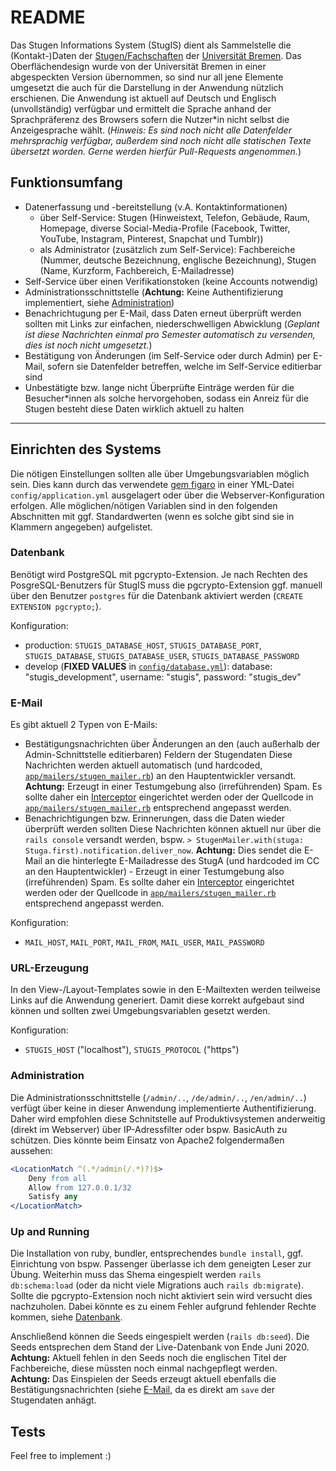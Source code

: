 # README

Das Stugen Informations System (StugIS) dient als Sammelstelle die (Kontakt-)Daten der [Stugen/Fachschaften](https://stugen.de) der [Universität Bremen](https://uni-bremen.de). Das Oberflächendesign wurde von der Universität Bremen in einer abgespeckten Version übernommen, so sind nur all jene Elemente umgesetzt die auch für die Darstellung in der Anwendung nützlich erschienen. Die Anwendung ist aktuell auf Deutsch und Englisch (unvollständig) verfügbar und ermittelt die Sprache anhand der Sprachpräferenz des Browsers sofern die Nutzer\*in nicht selbst die Anzeigesprache wählt. (*Hinweis: Es sind noch nicht alle Datenfelder mehrsprachig verfügbar, außerdem sind noch nicht alle statischen Texte übersetzt worden. Gerne werden hierfür Pull-Requests angenommen.*)

## Funktionsumfang
* Datenerfassung und -bereitstellung (v.A. Kontaktinformationen)
  * über Self-Service: Stugen (Hinweistext, Telefon, Gebäude, Raum, Homepage, diverse Social-Media-Profile (Facebook, Twitter, YouTube, Instagram, Pinterest, Snapchat und Tumblr))
  * als Administrator (zusätzlich zum Self-Service): Fachbereiche (Nummer, deutsche Bezeichnung, englische Bezeichnung), Stugen (Name, Kurzform, Fachbereich, E-Mailadresse)
* Self-Service über einen Verifikationstoken (keine Accounts notwendig)
* Administrationsschnittstelle (**Achtung:** Keine Authentifizierung implementiert, siehe [Administration](#administration))
* Benachrichtugung per E-Mail, dass Daten erneut überprüft werden sollten mit Links zur einfachen, niederschwelligen Abwicklung (*Geplant ist diese Nachrichten einmal pro Semester automatisch zu versenden, dies ist noch nicht umgesetzt.*)
* Bestätigung von Änderungen (im Self-Service oder durch Admin) per E-Mail, sofern sie Datenfelder betreffen, welche im Self-Service editierbar sind
* Unbestätigte bzw. lange nicht Überprüfte Einträge werden für die Besucher\*innen als solche hervorgehoben, sodass ein Anreiz für die Stugen besteht diese Daten wirklich aktuell zu halten

---

## Einrichten des Systems
Die nötigen Einstellungen sollten alle über Umgebungsvariablen möglich sein. Dies kann durch das verwendete [gem figaro](https://github.com/laserlemon/figaro) in einer YML-Datei `config/application.yml` ausgelagert oder über die Webserver-Konfiguration erfolgen. Alle möglichen/nötigen Variablen sind in den folgenden Abschnitten mit ggf. Standardwerten (wenn es solche gibt sind sie in Klammern angegeben) aufgelistet.

### Datenbank
Benötigt wird PostgreSQL mit pgcrypto-Extension. Je nach Rechten des PosgreSQL-Benutzers für StugIS muss die pgcrypto-Extension ggf. manuell über den Benutzer `postgres` für die Datenbank aktiviert werden (`CREATE EXTENSION pgcrypto;`).

Konfiguration:
* production: `STUGIS_DATABASE_HOST`, `STUGIS_DATABASE_PORT`, `STUGIS_DATABASE`, `STUGIS_DATABASE_USER`, `STUGIS_DATABASE_PASSWORD`
* develop (**FIXED VALUES** in [`config/database.yml`](config/database.yml)): database: "stugis_development", username: "stugis", password: "stugis_dev"

### E-Mail
Es gibt aktuell 2 Typen von E-Mails:
* Bestätigungsnachrichten über Änderungen an den (auch außerhalb der Admin-Schnittstelle editierbaren) Feldern der Stugendaten
  Diese Nachrichten werden aktuell automatisch (und hardcoded, [`app/mailers/stugen_mailer.rb`](app/mailers/stugen_mailer.rb)) an den Hauptentwickler versandt. **Achtung:** Erzeugt in einer Testumgebung also (irreführenden) Spam. Es sollte daher ein [Interceptor](https://guides.rubyonrails.org/action_mailer_basics.html#intercepting-emails) eingerichtet werden oder der Quellcode in [`app/mailers/stugen_mailer.rb`](app/mailers/stugen_mailer.rb) entsprechend angepasst werden.
* Benachrichtigungen bzw. Erinnerungen, dass die Daten wieder überprüft werden sollten
  Diese Nachrichten können aktuell nur über die `rails console` versandt werden, bspw. `> StugenMailer.with(stuga: Stuga.first).notification.deliver_now`. **Achtung:** Dies sendet die E-Mail an die hinterlegte E-Mailadresse des StugA (und hardcoded im CC an den Hauptentwickler) - Erzeugt in einer Testumgebung also (irreführenden) Spam. Es sollte daher ein [Interceptor](https://guides.rubyonrails.org/action_mailer_basics.html#intercepting-emails) eingerichtet werden oder der Quellcode in [`app/mailers/stugen_mailer.rb`](app/mailers/stugen_mailer.rb) entsprechend angepasst werden.

Konfiguration:
* `MAIL_HOST`, `MAIL_PORT`, `MAIL_FROM`, `MAIL_USER`, `MAIL_PASSWORD`

### URL-Erzeugung
In den View-/Layout-Templates sowie in den E-Mailtexten werden teilweise Links auf die Anwendung generiert. Damit diese korrekt aufgebaut sind können und sollten zwei Umgebungsvariablen gesetzt werden.

Konfiguration:
* `STUGIS_HOST` ("localhost"), `STUGIS_PROTOCOL` ("https")

### Administration
Die Administrationsschnittstelle (`/admin/..`, `/de/admin/..`, `/en/admin/..`) verfügt über keine in dieser Anwendung implementierte Authentifizierung. Daher wird empfohlen diese Schnitstelle auf Produktivsystemen anderweitig (direkt im Webserver) über IP-Adressfilter oder bspw. BasicAuth zu schützen. Dies könnte beim Einsatz von Apache2 folgendermaßen aussehen:
```apache
<LocationMatch ^(.*/admin(/.*)?)$>
    Deny from all
    Allow from 127.0.0.1/32
    Satisfy any
</LocationMatch>
```

### Up and Running
Die Installation von ruby, bundler, entsprechendes `bundle install`, ggf. Einrichtung von bspw. Passenger überlasse ich dem geneigten Leser zur Übung.
Weiterhin muss das Shema eingespielt werden `rails db:schema:load` (oder da nicht viele Migrations auch `rails db:migrate`). Sollte die pgcrypto-Extension noch nicht aktiviert sein wird versucht dies nachzuholen. Dabei könnte es zu einem Fehler aufgrund fehlender Rechte kommen, siehe [Datenbank](#datenbank).

Anschließend können die Seeds eingespielt werden (`rails db:seed`). Die Seeds entsprechen dem Stand der Live-Datenbank von Ende Juni 2020.  
**Achtung:** Aktuell fehlen in den Seeds noch die englischen Titel der Fachbereiche, diese müssten noch einmal nachgepflegt werden.  
**Achtung:** Das Einspielen der Seeds erzeugt aktuell ebenfalls die Bestätigungsnachrichten (siehe [E-Mail](#e-mail), da es direkt am `save` der Stugendaten anhägt.



## Tests

Feel free to implement :)
